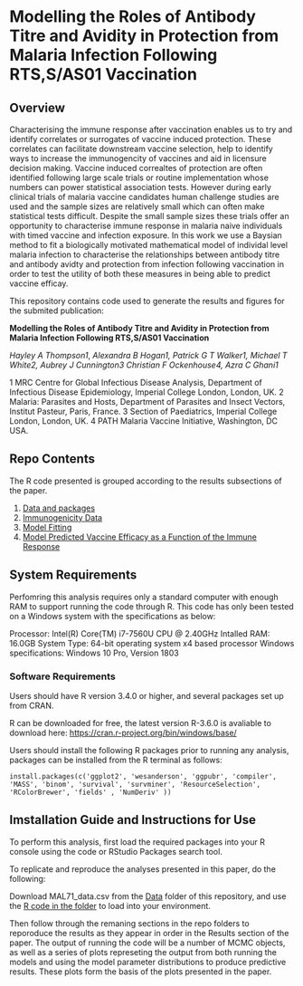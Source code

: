 # Modelling the Roles of Antibody Titre and Avidity in Protection from Malaria Infection Following RTS,S/AS01 Vaccination 

## Overview 

Characterising the immune response after vaccination enables us to try and identify correlates or surrogates of vaccine induced protection. These correlates can facilitate downstream vaccine selection, help to identify ways to increase the immunogencity of vaccines and aid in licensure decision making. Vaccine induced correaltes of protection are often identified following large scale trials or routine implementation whose numbers can power statistical association tests. However during early clinical trials of malaria vaccine candidates human challenge studies are used and the sample sizes are relatively small which can often make statistical tests difficult. Despite the small sample sizes these trials offer an opportunity to characterise immune response in malaria naive individuals with timed vaccine and infection exposure. In this work we use a Baysian method to fit a biologically motivated mathematical model of individal level malaria infection to characterise the relationships between antibody titre and antibody avidty and protection from infection following vaccination in order to test the utility of both these measures in being able to predict vaccine efficay. 

This repository contains code used to generate the results and figures for the submited publication:  

**Modelling the Roles of Antibody Titre and Avidity in Protection from Malaria Infection Following RTS,S/AS01 Vaccination**

*Hayley A Thompson1*, *Alexandra B Hogan1, Patrick G T Walker1, Michael T White2, Aubrey J Cunnington3 Christian F Ockenhouse4, Azra C Ghani1* 

1 MRC Centre for Global Infectious Disease Analysis, Department of Infectious Disease Epidemiology, Imperial College London, London, UK. 2 Malaria: Parasites and Hosts, Department of Parasites and Insect Vectors, Institut Pasteur, Paris, France. 3 Section of Paediatrics, Imperial College London, London, UK. 4 PATH Malaria Vaccine Initiative, Washington, DC USA. 

## Repo Contents 
The R code presented is grouped according to the results subsections of the paper. 
1. [Data and packages](Data)
2. [Immunogenicity Data](R1_Immunogenicity_Data)
3. [Model Fitting](R2_Model_Fitting)
4. [Model Predicted Vaccine Efficacy as a Function of the Immune Response](R3_Efficacy_Function_IR)

## System Requirements  
Perfomring this analysis requires only a standard computer with enough RAM to support running the code through R. This code has only been tested on a Windows system with the specifications as below: 

Processor: Intel(R) Core(TM) i7-7560U CPU @ 2.40GHz 
Intalled RAM: 16.0GB
System Type: 64-bit operating system x4 based processor
Windows specifications: Windows 10 Pro, Version 1803

### Software Requirements  
Users should have R version 3.4.0 or higher, and several packages set up from CRAN.

R can be downloaded for free, the latest version R-3.6.0 is avaliable to download here: https://cran.r-project.org/bin/windows/base/ 

Users should install the following R packages prior to running any analysis, packages can be installed from the R terminal as follows: 

```install.packages(c('ggplot2', 'wesanderson', 'ggpubr', 'compiler', 'MASS', 'binom', 'survival', 'survminer', 'ResourceSelection', 'RColorBrewer', 'fields' , 'NumDeriv' )) ```

## Imstallation Guide and Instructions for Use 
To perform this analysis, first load the required packages into your R console using the code or RStudio Packages search tool.  

To replicate and reproduce the analyses presented in this paper, do the following:

Download MAL71_data.csv from the [Data](Data) folder of this repository, and use the [R code in the folder](Data/data_processing) to load into your environment. 

Then follow through the remaning sections in the repo folders to reporoduce the results as they appear in order in the Results section of the paper. The output of running the code will be a number of MCMC objects, as well as a series of plots represeting the output from both running the models and using the model parameter distributions to produce predictive results. These plots form the basis of the plots presented in the paper. 

